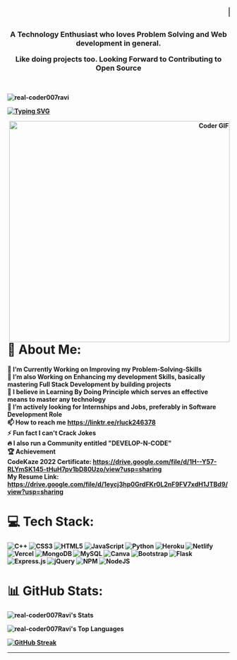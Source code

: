 <h1 align="center"><marquee>Hi 👋, I'm Ravi Kumar Gupta</marquee></h1>


<h3 align="center"><p><b>A Technology Enthusiast who loves Problem Solving and Web development in general.<p>
  <b>Like doing projects  too. Looking Forward to Contributing to Open Source<b></h3>
<br>
 <p align="left"> <img src="https://komarev.com/ghpvc/?username=real-coder007ravi&label=Profile%20views&color=0e75b6&style=flat" alt="real-coder007ravi" /> </p>

<a href="https://git.io/typing-svg"><img src="https://readme-typing-svg.herokuapp.com?font=RED&pause=1000&color=F72E52&background=FF3A7100&vCenter=true&width=435&height=53&lines=Hello!!+I'm+Ravi+A+ProblemSolver" alt="Typing SVG" /></a>
  <p align="right"> <img src="https://media.giphy.com/media/SWoSkN6DxTszqIKEqv/giphy.gif" alt="Coder GIF" align="right" width="500"> </p>
  
# 💫 About Me:
🔭 I’m Currently Working on Improving my Problem-Solving-Skills<br>🌱 I’m also Working on Enhancing my development Skills, basically mastering Full Stack Development by building projects<br>👯 I believe in Learning By Doing Principle which serves an effective means to master any technology<br>🤝 I’m actively looking for Internships and Jobs, preferably in Software Development Role<br>📫 How to reach me https://linktr.ee/rluck246378<br>⚡ Fun fact I can't Crack Jokes<br>🔥 I also run a Community entitled "DEVELOP-N-CODE"<br>🏆 Achievement<br>    CodeKaze 2022 Certificate: https://drive.google.com/file/d/1H--Y57-RLYmSK145-tHuH7pv1bD80Uzo/view?usp=sharing<br>My Resume Link: https://drive.google.com/file/d/1eycj3hp0GrdFKr0L2nF9FV7xdH1JTBd9/view?usp=sharing

# 💻 Tech Stack:
![C++](https://img.shields.io/badge/c++-%2300599C.svg?style=for-the-badge&logo=c%2B%2B&logoColor=white) ![CSS3](https://img.shields.io/badge/css3-%231572B6.svg?style=for-the-badge&logo=css3&logoColor=white) ![HTML5](https://img.shields.io/badge/html5-%23E34F26.svg?style=for-the-badge&logo=html5&logoColor=white) ![JavaScript](https://img.shields.io/badge/javascript-%23323330.svg?style=for-the-badge&logo=javascript&logoColor=%23F7DF1E) ![Python](https://img.shields.io/badge/python-3670A0?style=for-the-badge&logo=python&logoColor=ffdd54)  ![Heroku](https://img.shields.io/badge/heroku-%23430098.svg?style=for-the-badge&logo=heroku&logoColor=white) ![Netlify](https://img.shields.io/badge/netlify-%23000000.svg?style=for-the-badge&logo=netlify&logoColor=#00C7B7) ![Vercel](https://img.shields.io/badge/vercel-%23000000.svg?style=for-the-badge&logo=vercel&logoColor=white) ![MongoDB](https://img.shields.io/badge/MongoDB-%234ea94b.svg?style=for-the-badge&logo=mongodb&logoColor=white) ![MySQL](https://img.shields.io/badge/mysql-%2300f.svg?style=for-the-badge&logo=mysql&logoColor=white) ![Canva](https://img.shields.io/badge/Canva-%2300C4CC.svg?style=for-the-badge&logo=Canva&logoColor=white)  ![Bootstrap](https://img.shields.io/badge/bootstrap-%23563D7C.svg?style=for-the-badge&logo=bootstrap&logoColor=white) ![Flask](https://img.shields.io/badge/flask-%23000.svg?style=for-the-badge&logo=flask&logoColor=white) ![Express.js](https://img.shields.io/badge/express.js-%23404d59.svg?style=for-the-badge&logo=express&logoColor=%2361DAFB) ![jQuery](https://img.shields.io/badge/jquery-%230769AD.svg?style=for-the-badge&logo=jquery&logoColor=white) ![NPM](https://img.shields.io/badge/NPM-%23000000.svg?style=for-the-badge&logo=npm&logoColor=white) ![NodeJS](https://img.shields.io/badge/node.js-6DA55F?style=for-the-badge&logo=node.js&logoColor=white) 
# 📊 GitHub Stats:
    
![real-coder007Ravi's Stats](https://github-readme-stats.vercel.app/api?username=real-coder007Ravi&theme=merko&show_icons=true&hide_border=false&count_private=true)</br>


![real-coder007Ravi's Top Languages](https://github-readme-stats.vercel.app/api/top-langs/?username=real-coder007Ravi&theme=merko&show_icons=true&hide_border=false&layout=compact)</br>
    
[![GitHub Streak](https://streak-stats.demolab.com?user=real-coder007Ravi&theme=monokai&hide_border=true)](https://git.io/streak-stats)

---


<!-- Proudly created with GPRM ( https://gprm.itsvg.in ) -->
